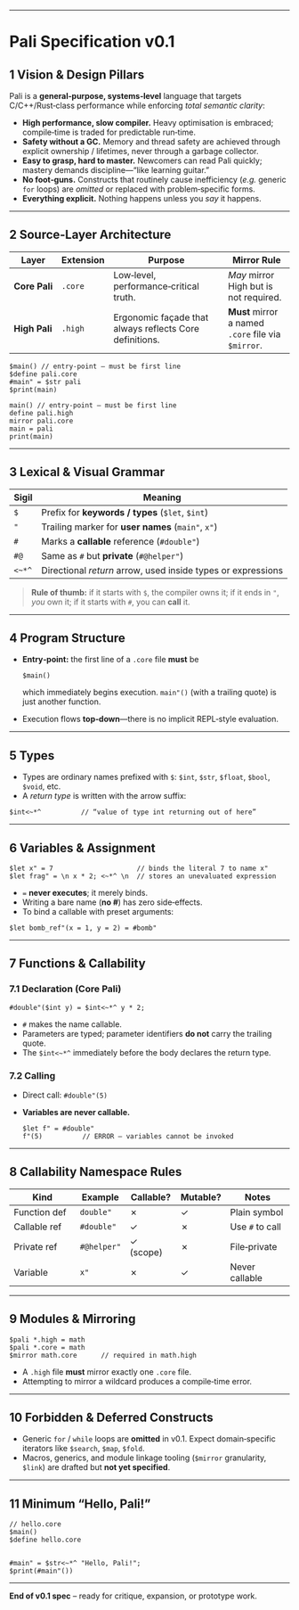
---

# Pali Specification v0.1

## 1 Vision & Design Pillars

Pali is a **general‑purpose, systems‑level** language that targets C/C++/Rust‑class performance while enforcing *total semantic clarity*:

* **High performance, slow compiler.** Heavy optimisation is embraced; compile‑time is traded for predictable run‑time.
* **Safety without a GC.** Memory and thread safety are achieved through explicit ownership / lifetimes, never through a garbage collector.
* **Easy to grasp, hard to master.** Newcomers can read Pali quickly; mastery demands discipline—“like learning guitar.”
* **No foot‑guns.** Constructs that routinely cause inefficiency (*e.g.* generic `for` loops) are *omitted* or replaced with problem‑specific forms.
* **Everything explicit.** Nothing happens unless you *say* it happens.

---

## 2 Source‑Layer Architecture

| Layer         | Extension | Purpose                                                 | Mirror Rule                                         |
| ------------- | --------- | ------------------------------------------------------- | --------------------------------------------------- |
| **Core Pali** | `.core`   | Low‑level, performance‑critical truth.                  | *May* mirror High but is not required.              |
| **High Pali** | `.high`   | Ergonomic façade that always reflects Core definitions. | **Must** mirror a named `.core` file via `$mirror`. |
```pali
$main() // entry‑point – must be first line
$define pali.core
#main" = $str pali
$print(main)
```
```pali
main() // entry‑point – must be first line
define pali.high
mirror pali.core
main = pali
print(main)
```


---

## 3 Lexical & Visual Grammar

| Sigil      | Meaning                                                             |
| ---------- | ------------------------------------------------------------------- |
| `$`        | Prefix for **keywords / types** (`$let`, `$int`)                    |
| `"`        | Trailing marker for **user names** (`main"`, `x"`)                  |
| `#`        | Marks a **callable** reference (`#double"`)                         |
| `#@`       | Same as `#` but **private** (`#@helper"`)                           |
| `<~*^`     | Directional *return* arrow, used inside types or expressions        |

> **Rule of thumb:** if it starts with `$`, the compiler owns it; if it ends in `"`, *you* own it; if it starts with `#`, you can **call** it.

---

## 4 Program Structure

* **Entry‑point:** the first line of a `.core` file **must** be

  ```pali
  $main()
  ```

  which immediately begins execution.
  `main"()` (with a trailing quote) is just another function.

* Execution flows **top‑down**—there is no implicit REPL‑style evaluation.

---

## 5 Types

* Types are ordinary names prefixed with `$`: `$int`, `$str`, `$float`, `$bool`, `$void`, etc.
* A *return type* is written with the arrow suffix:

```pali
$int<~*^          // “value of type int returning out of here”
```

---

## 6 Variables & Assignment

```pali
$let x" = 7                     // binds the literal 7 to name x"
$let frag" = \n x * 2; <~*^ \n  // stores an unevaluated expression
```

* `=` **never executes**; it merely binds.
* Writing a bare name (**no #**) has zero side‑effects.
* To bind a callable with preset arguments:

```pali
$let bomb_ref"(x = 1, y = 2) = #bomb"
```

---

## 7 Functions & Callability

### 7.1 Declaration (Core Pali)

```pali
#double"($int y) = $int<~*^ y * 2;
```

* `#` makes the name callable.
* Parameters are typed; parameter identifiers **do not** carry the trailing quote.
* The `$int<~*^` immediately before the body declares the return type.

### 7.2 Calling

* Direct call: `#double"(5)`
* **Variables are never callable.**

  ```pali
  $let f" = #double"
  f"(5)          // ERROR – variables cannot be invoked
  ```

---

## 8 Callability Namespace Rules

| Kind             | Example     | Callable? | Mutable? | Notes           |
| ---------------- | ----------- | --------- | -------- | --------------- |
| Function def     | `double"`   | ✗         | ✓        | Plain symbol    |
| Callable ref     | `#double"`  | ✓         | ✗        | Use `#` to call |
| Private ref      | `#@helper"` | ✓ (scope) | ✗        | File‑private    |
| Variable         | `x"`        | ✗         | ✓        | Never callable  |

---

## 9 Modules & Mirroring

```pali
$pali *.high = math
$pali *.core = math
$mirror math.core      // required in math.high
```

* A `.high` file **must** mirror exactly one `.core` file.
* Attempting to mirror a wildcard produces a compile‑time error.

---

## 10 Forbidden & Deferred Constructs

* Generic `for` / `while` loops are **omitted** in v0.1.
  Expect domain‑specific iterators like `$search`, `$map`, `$fold`.
* Macros, generics, and module linkage tooling (`$mirror` granularity, `$link`) are drafted but **not yet specified**.

---

## 11 Minimum “Hello, Pali!”

```pali
// hello.core
$main()
$define hello.core


#main" = $str<~*^ "Hello, Pali!";
$print(#main"())
```

---

**End of v0.1 spec** – ready for critique, expansion, or prototype work.
